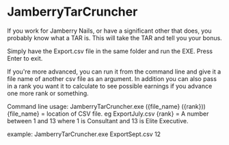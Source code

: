 # JamberryTarCruncher
If you work for Jamberry Nails, or have a significant other that does, you probably know what a TAR is. This will take the TAR and tell you your bonus. 

Simply have the Export.csv file in the same folder and run the EXE. Press Enter to exit.

If you're more advanced, you can run it from the command line and give it a file name of another csv file as an argument. In addition you can also pass in a rank you want it to calculate to see possible earnings if you advance one more rank or something. 

Command line usage: JamberryTarCruncher.exe ({file_name} ({rank}))
	{file_name} = location of CSV file. eg ExportJuly.csv
	{rank} = A number between 1 and 13 where 1 is Consultant and 13 is Elite Executive. 
	
example: JamberryTarCruncher.exe ExportSept.csv 12
